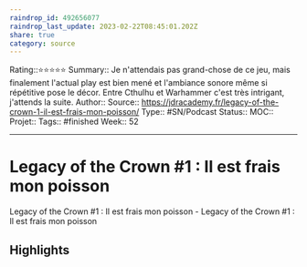 ```yaml
---
raindrop_id: 492656077
raindrop_last_update: 2023-02-22T08:45:01.202Z
share: true
category: source
---
```


Rating::⭐⭐⭐⭐⭐
Summary:: Je n'attendais pas grand-chose de ce jeu, mais finalement l'actual play est bien mené et l'ambiance sonore même si répétitive pose le décor. Entre Cthulhu et Warhammer c'est très intrigant, j'attends la suite.
Author::
Source:: https://jdracademy.fr/legacy-of-the-crown-1-il-est-frais-mon-poisson/
Type:: #SN/Podcast 
Status:: 
MOC::
Projet:: 
Tags:: #finished 
Week:: 52

***
# Legacy of the Crown #1 : Il est frais mon poisson

Legacy of the Crown #1 : Il est frais mon poisson - Legacy of the Crown #1 : Il est frais mon poisson

## Highlights

